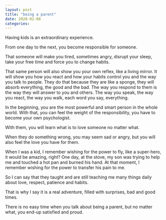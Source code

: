 ```yaml
---
layout: post
title: "being a parent"
date: 2020-02-08
categories:
---
```


Having kids is an extraordinary experience.

From one day to the next, you become responsible for someone.

That someone will make you tired, sometimes angry, disrupt your sleep, take your free time and force you to change habits.

That same person will also show you your own reflex, like a living mirror. It will show you how you react and how your habits control you and the way you talk to people. They do that because they are like a sponge, they will absorb everything, the good and the bad. The way you respond to them is the way they will answer to you and others. The way you speak, the way you react, the way you walk, each word you say, everything.

 In the beginning, you are the most powerful and smart person in the whole world. With that, you can feel the weight of the responsibility, you have to become your own psychologist.

With them, you will learn what is to love someone no matter what.

When they do something wrong, you may seem sad or angry, but you will also feel the love you have for them.

When I was a kid, I remember wishing for the power to fly, like a super-hero, it would be amazing, right? One day, at the stove, my son was trying to help me and touched a hot pan and burned his hand. At that moment, I remember wishing for the power to transfer his pain to me.

So I can say that they taught and are still teaching me many things daily about love, respect, patience and habits.

That is why I say it is a real adventure, filled with surprises, bad and good times.

There is no easy time when you talk about being a parent, but no matter what, you end-up satisfied and proud.
